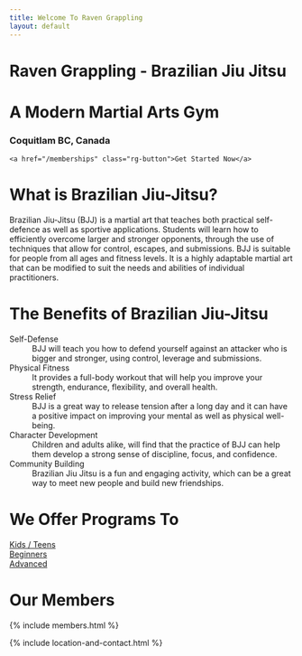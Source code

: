 ```yaml
---
title: Welcome To Raven Grappling
layout: default
---
```


<div class="container-fluid rg-landing-raven">
  <div class="container">
    <div class="rg-welcome">
      <h1 class="display-3">Raven Grappling - Brazilian Jiu Jitsu</h1>
      <h1 class="display-3">A Modern Martial Arts Gym</h1>
      <h3>Coquitlam BC, Canada</h3>
    </div>

    <a href="/memberships" class="rg-button">Get Started Now</a>
  </div>
</div>

<div class="container py-5 px-4 p-lg-5">
  <h1 class="text-center">What is Brazilian Jiu-Jitsu?</h1>
  <p>
    Brazilian Jiu-Jitsu (BJJ) is a martial art that teaches both practical self-defence as well as sportive applications. Students will learn how to efficiently overcome larger and stronger opponents, through the use of techniques that allow for control, escapes, and submissions. BJJ is suitable for people from all ages and fitness levels. It is a highly adaptable martial art that can be modified to suit the needs and abilities of individual practitioners.
  </p>
</div>

<div class="container py-5 px-4 p-lg-5 rg-container-bg">
  <h1 class="text-center">The  Benefits of Brazilian Jiu-Jitsu</h1>

  <dl>
    <dt>
      Self-Defense
    </dt>
    <dd>
      BJJ will teach you how to defend yourself against an attacker who is bigger and stronger, using control, leverage and submissions.
    </dd>
    <dt>
      Physical Fitness
    </dt>
    <dd>
      It provides a full-body workout that will help you improve your strength, endurance, flexibility, and overall health.
    </dd>
    <dt>
      Stress Relief
    </dt>
    <dd>
      BJJ is a great way to release tension after a long day and it can have a positive impact on improving your mental as well as physical well-being.
    </dd>
    <dt>
      Character Development
    </dt>
    <dd>
      Children and adults alike, will find that the practice of BJJ can help them develop a strong sense of discipline, focus, and confidence.
    </dd>
    <dt>
      Community Building
    </dt>
    <dd>
      Brazilian Jiu Jitsu is a fun and engaging activity, which can be a great way to meet new people and build new friendships.
    </dd>
  </dl>
</div>

<div class="container py-5 px-4 p-lg-5">
  <h1 class="text-center">We Offer Programs To</h1>
  <div class="rg-image-buttons">
    <a href="/kids-teens">
      <div class="rg-image-button-kids"></div>
      <span>Kids / Teens</span>
    </a>
    <a href="/beginners">
      <div class="rg-image-button-beginners"></div>
      <span>Beginners</span>
    </a>
    <a href="/advanced">
      <div class="rg-image-button-advanced"></div>
      <span>Advanced</span>
    </a>
  </div>
</div>

<div class="container py-5 px-4 p-lg-5 ">
  <h1 class="text-center">Our Members</h1>

  {% include members.html %}
</div>

<div class="container">
  {% include location-and-contact.html %}
</div>
